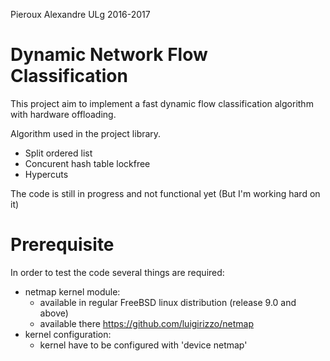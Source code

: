 Pieroux Alexandre ULg 2016-2017

Dynamic Network Flow Classification
===================================

This project aim to implement a fast dynamic flow classification algorithm with hardware offloading.

Algorithm used in the project library.
   - Split ordered list
   - Concurent hash table lockfree
   - Hypercuts

The code is still in progress and not functional yet (But I'm working hard on it)

Prerequisite
============
In order to test the code several things are required:
   - netmap kernel module: 
      - available in regular FreeBSD linux distribution (release 9.0 and above)
      - available there https://github.com/luigirizzo/netmap
   - kernel configuration:
      - kernel have to be configured with 'device netmap' 
   
